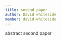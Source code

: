 ```yaml
---
title: second paper 
author: David whiteside
member: david-whiteside
---
```


abstract second paper
